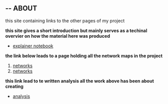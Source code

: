 --
ABOUT
--
this site containing links to the other pages of my project

**this site gives a short introduction but mainly serves as a techinal overvier on how the material here was produced**
* [explainer notebook](https://rolfoe.github.io/project-assignment-B/Explainer_notebook.md)

**the link below leads to a page holding all the network maps in the project**
1. [networks](https://rolfoe.github.io/project-assignment-B/CK3-County-Network)
2. [networks](https://rolfoe.github.io/project-assignment-B/CK3-County-Network-Force)

**this link lead to te written analysis all the work above has been about creating**
* [analysis](https://rolfoe.github.io/project-assignment-B/analysis.md)
